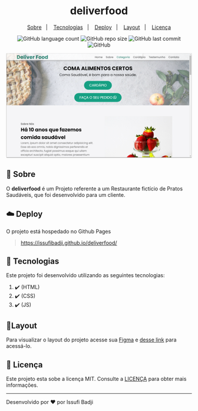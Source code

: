 <h1 align="center" color=" ">
  deliverfood
</h1>

<p align="center">
    <a href="#book-sobre">Sobre</a>&nbsp;&nbsp;&nbsp;|&nbsp;&nbsp;&nbsp;
    <a href="#rocket-tecnologias">Tecnologias</a>&nbsp;&nbsp;&nbsp;|&nbsp;&nbsp;&nbsp;
    <a href="#cloud-deploy">Deploy</a>&nbsp;&nbsp;&nbsp;|&nbsp;&nbsp;&nbsp;
    <a href="#layout">Layout</a>&nbsp;&nbsp;&nbsp;|&nbsp;&nbsp;&nbsp;
    <a href="#memo-licença">Licença</a>
</p>

<p align="center">
   
   <img alt="GitHub language count" src="https://img.shields.io/github/languages/count/issufibadji/deliverfood?style=flat-square">

   <img alt="GitHub repo size" src="https://img.shields.io/github/repo-size/issufibadji/deliverfood?style=flat-square">

   <img alt="GitHub last commit" src="https://img.shields.io/github/last-commit/issufibadji/deliverfood?style=flat-square">

   <img alt="GitHub" src="https://img.shields.io/github/license/issufibadji/deliverfood?style=flat-square">
</p>

![deliverfood](https://github.com/issufibadji/deliverfood/blob/master/assets/deliverfood.png)

## :book: Sobre
O **deliverfood**
 é um Projeto referente a um Restaurante fictício de Pratos Saudáveis, que foi desenvolvido para um cliente.

## :cloud: Deploy
O projeto está hospedado no Github Pages
>https://issufibadji.github.io/deliverfood/

## :rocket: Tecnologias
Este projeto foi desenvolvido utilizando as seguintes tecnologias:
<!-- ❌✔️ -->
1. ✔️ (HTML)
2. ✔️ (CSS)
3. ✔️ (JS)


## 🔖Layout
Para visualizar o layout do projeto acesse sua  [Figma](figma.com) e [desse link](https://www.figma.com/) para acessá-lo.

## :memo: Licença
Este projeto esta sobe a licença MIT. Consulte a [LICENÇA](https://github.com/issufibadji/deliverfood/blob/master/LINCENSE) para obter mais informações.

---

Desenvolvido por :heart: por Issufi Badji
